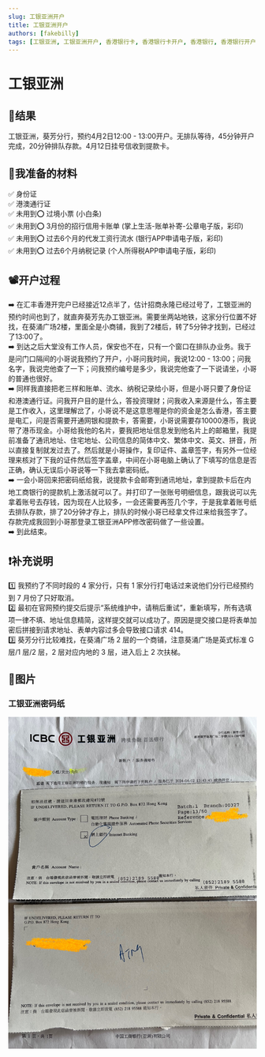 ```yaml
---
slug: 工银亚洲开户
title: 工银亚洲开户
authors: [fakebilly]
tags: [工银亚洲, 工银亚洲开户, 香港银行卡, 香港银行卡开户, 香港银行, 香港银行开户]
---
```


# 工银亚洲

## 🎉结果
工银亚洲，葵芳分行，预约4月2日12:00 - 13:00开户。无排队等待，45分钟开户完成，20分钟排队存款。4月12日挂号信收到提款卡。

## 📜我准备的材料
✅ 身份证  
✅ 港澳通行证  
✅ 未用到⭕️ 过境小票 (小白条)  
✅ 未用到⭕️ 3月份的招行信用卡账单 (掌上生活-账单补寄-公章电子版，彩印)  
✅ 未用到⭕️ 过去6个月的代发工资行流水 (银行APP申请电子版，彩印)  
✅ 未用到⭕️ 过去6个月纳税记录 (个人所得税APP申请电子版，彩印)  

## 📽️开户过程
➡️ 在汇丰香港开完户已经接近12点半了，估计招商永隆已经过号了，工银亚洲的预约时间也到了，就直奔葵芳先办工银亚洲。需要坐两站地铁，这家分行位置不好找，在葵涌广场2楼，里面全是小商铺，我到了2楼后，转了5分钟才找到，已经过了13:00了。  
➡️ 到达之后大堂没有工作人员，保安也不在，只有一个窗口在排队办业务。我于是问门口隔间的小哥说我预约了开户，小哥问我时间，我说12:00 - 13:00；问我名字，我说完他查了一下；问我预约编号是多少，我说完他查了一下说请坐，小哥的普通也很好。  
➡️ 同样我直接把老三样和账单、流水、纳税记录给小哥，但是小哥只要了身份证和港澳通行证。问我开户目的是什么，答投资理财；问我收入来源是什么，答主要是工作收入，这里理解岔了，小哥说不是这意思喔是你的资金是怎么香港，答主要是电汇，问是否需要开通网银和提款卡，答需要，小哥说需要存10000港币，我说带了港币现金。小哥给我他的名片，要我把地址信息发到他名片上的邮箱里，我提前准备了通讯地址、住宅地址、公司信息的简体中文、繁体中文、英文、拼音，所以直接复制就发过去了。然后就是小哥操作，复印证件、盖章签字，有另外一位经理来核对了下我的证件然后签字盖章，中间在小哥电脑上确认了下填写的信息是否正确，确认无误后小哥说等一下我去拿密码纸。  
➡️ 一会小哥回来把密码纸给我，说提款卡会邮寄到通讯地址，拿到提款卡后在内地工商银行的提款机上激活就可以了。并打印了一张账号明细信息，跟我说可以先拿着账号去存钱，因为现在人比较多，一会还需要再签几个字，于是我拿着账号纸去排队存款，排了20分钟才存上，排队的时候小哥已经拿文件过来给我签字了。存款完成我回到小哥那登录工银亚洲APP修改密码做了一些设置。  
➡️ 到此结束。

## ❗️补充说明
1️⃣ 我预约了不同时段的 4 家分行，只有 1 家分行打电话过来说他们分行已经预约到 7 月份了只好取消。  
2️⃣ 最初在官网预约提交后提示“系统维护中，请稍后重试”，重新填写，所有选填项一律不填、地址信息精简，这样提交就可以成功了。原因是提交接口是将表单加密后拼接到请求地址、表单内容过多会导致接口请求 414。  
3️⃣ 葵芳分行比较难找，在葵涌广场 2 层的一个商铺，注意葵涌广场是英式标准 G 层/1 层/2 层，2 层对应内地的 3 层，进入后上 2 次扶梯。

## 📸图片
### 工银亚洲密码纸
![avatar](./icbc-asia-pwd-paper.jpeg)
